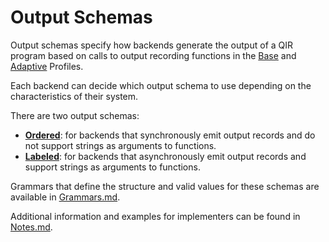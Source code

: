 # Output Schemas

Output schemas specify how backends generate the output of a QIR program based
on calls to output recording functions in the
[Base](../profiles/Base_Profile.md#output-recording) and
[Adaptive](../profiles/Adaptive_Profile.md#output-recording) Profiles.

Each backend can decide which output schema to use depending on the
characteristics of their system.

There are two output schemas:

- **[Ordered](./Ordered.md)**: for backends that synchronously emit output
records and do not support strings as arguments to functions.
- **[Labeled](./Labeled.md)**: for backends that asynchronously emit output
records and support strings as arguments to functions.

Grammars that define the structure and valid values for these schemas are
available in [Grammars.md](./Grammars.md).

Additional information and examples for implementers can be found in
[Notes.md](./Notes.md).
